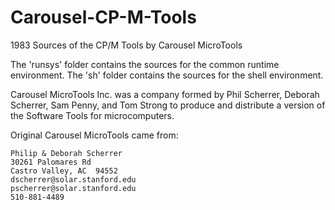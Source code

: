 # Carousel-CP-M-Tools
1983 Sources of the CP/M Tools by Carousel MicroTools

The 'runsys' folder contains the sources for the common runtime environment.
The 'sh' folder contains the sources for the shell environment.

Carousel MicroTools Inc. was a company formed by Phil Scherrer, Deborah Scherrer, Sam Penny, and Tom Strong to produce and distribute a version of the Software Tools for microcomputers.


Original Carousel MicroTools came from:

    Philip & Deborah Scherrer
    30261 Palomares Rd
    Castro Valley, AC  94552
    dscherrer@solar.stanford.edu
    pscherrer@solar.stanford.edu
    510-881-4489
